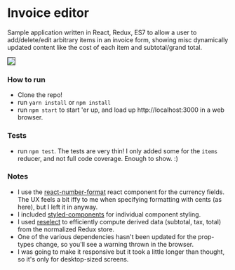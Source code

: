 # Invoice editor

Sample application written in React, Redux, ES7 to allow a user to add/delete/edit arbitrary items in an invoice form,
showing misc dynamically updated content like the cost of each item and subtotal/grand total.

<img src="http://www.benjaminkeen.com/wp-content/uploads/2017/04/invoice-editor.png" border="1" />

### How to run

- Clone the repo!
- run `yarn install` or `npm install`
- run `npm start` to start 'er up, and load up http://localhost:3000 in a web browser.

### Tests

- run `npm test`. The tests are very thin! I only added some for the `items` reducer, and not full code coverage. 
Enough to show. :)

### Notes

- I use the [react-number-format](https://github.com/s-yadav/react-number-format) react component for the currency 
fields. The UX feels a bit iffy to me when specifying formatting with cents (as here), but I left it in anyway.
- I included [styled-components](https://github.com/styled-components/styled-components) for individual component
styling.
- I used [reselect](https://github.com/reactjs/reselect) to efficiently compute derived data (subtotal, tax, total) 
from the normalized Redux store. 
- One of the various dependencies hasn't been updated for the prop-types change, so you'll see a warning thrown in the 
browser.
- I was going to make it responsive but it took a little longer than thought, so it's only for desktop-sized screens.

